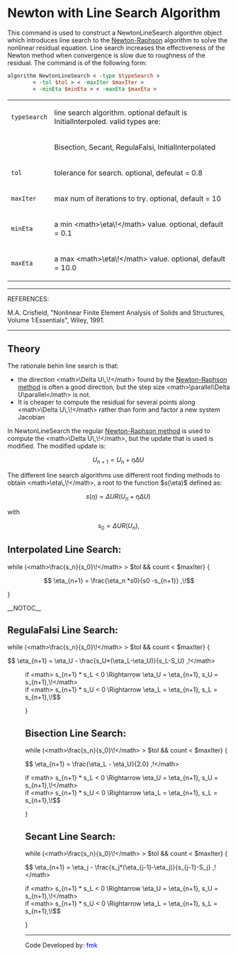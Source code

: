 # Newton with Line Search Algorithm

<p>This command is used to construct a NewtonLineSearch algorithm object
which introduces line search to the <a href="Newton_Algorithm"
title="wikilink"> Newton-Raphson</a> algorithm to solve the nonlinear
residual equation. Line search increases the effectiveness of the Newton
method when convergence is slow due to roughness of the residual. The
command is of the following form:</p>

```tcl
algorithm NewtonLineSearch < -type $typeSearch >
        < -tol $tol > < -maxIter $maxIter > 
        < -minEta $minEta > < -maxEta $maxEta >
```

<table>
<tbody>
<tr class="odd">
<td><p><code class="parameter-table-variable">typeSearch</code></p></td>
<td><p>line search algorithm. optional default is InitialInterpoled.
valid types are:</p></td>
</tr>
<tr class="even">
<td></td>
<td><p>Bisection, Secant, RegulaFalsi, InitialInterpolated</p></td>
</tr>
<tr class="odd">
<td><p><code class="parameter-table-variable">tol</code></p></td>
<td><p>tolerance for search. optional, defeulat = 0.8</p></td>
</tr>
<tr class="even">
<td><p><code class="parameter-table-variable">maxIter</code></p></td>
<td><p>max num of iterations to try. optional, default = 10</p></td>
</tr>
<tr class="odd">
<td><p><code class="parameter-table-variable">minEta</code></p></td>
<td><p>a min &lt;math&gt;\eta\!&lt;/math&gt; value. optional, default =
0.1</p></td>
</tr>
<tr class="even">
<td><p><code class="parameter-table-variable">maxEta</code></p></td>
<td><p>a max &lt;math&gt;\eta\!&lt;/math&gt; value. optional, default =
10.0</p></td>
</tr>
</tbody>
</table>
<hr />
<p>REFERENCES:</p>
<p>M.A. Crisfield, "Nonlinear Finite Element Analysis of Solids and
Structures, Volume 1:Essentials", Wiley, 1991.</p>
<hr />

## Theory

<p>The rationale behin line search is that:</p>
<ul>
<li>the direction &lt;math&gt;\Delta U\,\!&lt;/math&gt; found by the <a
href="Newton_Algorithm" title="wikilink"> Newton-Raphson method</a> is
often a good direction, but the step size &lt;math&gt;\parallel\Delta
U\parallel&lt;/math&gt; is not.</li>
<li>It is cheaper to compute the residual for several points along
&lt;math&gt;\Delta U\,\!&lt;/math&gt; rather than form and factor a new
system Jacobian</li>
</ul>
<p>In NewtonLineSearch the regular <a href="Newton_Algorithm"
title="wikilink"> Newton-Raphson method</a> is used to compute the
&lt;math&gt;\Delta U\,\!&lt;/math&gt;, but the update that is used is
modified. The modified update is:</p>

$$ U_{n+1} = U_n + \eta \Delta U\,\!$$


<p>The different line search algorithms use different root finding
methods to obtain &lt;math&gt;\eta\,\!&lt;/math&gt;, a root to the
function $s(\eta)$ defined as:</p>

$$ s(\eta) = \Delta U R(U_{n} + \eta \Delta
U)\,\!$$


<p>with</p>

$$ s_0 = \Delta U R(U_n),\!$$


<h2 id="interpolated_line_search">Interpolated Line Search:</h2>
<p>while (&lt;math&gt;\frac{s_n}{s_0}\!&lt;/math&gt; &gt; $tol
&amp;&amp; count &lt; $maxIter} {</p>

$$ \eta_{n+1} = \frac{\eta_n *s0}{s0 -s_{n+1}}
,\!$$


<p>}</p>
<p>__NOTOC__</p>
<h2 id="regulafalsi_line_search">RegulaFalsi Line Search:</h2>
<p>while (&lt;math&gt;\frac{s_n}{s_0}\!&lt;/math&gt; &gt; $tol
&amp;&amp; count &lt; $maxIter} {</p>

$$ \eta_{n+1} = \eta_U - \frac{s_U*(\eta_L-\eta_U)}{s_L-S_U}
,\!&lt;/math&gt;
</dd>
<dd>
if &lt;math&gt; s_{n+1} * s_L &lt; 0 \Rightarrow \eta_U = \eta_{n+1},
s_U = s_{n+1},\!&lt;/math&gt;
</dd>
<dd>
if &lt;math&gt; s_{n+1} * s_U &lt; 0 \Rightarrow \eta_L = \eta_{n+1},
s_L = s_{n+1},\!$$


<p>}</p>
<h2 id="bisection_line_search">Bisection Line Search:</h2>
<p>while (&lt;math&gt;\frac{s_n}{s_0}\!&lt;/math&gt; &gt; $tol
&amp;&amp; count &lt; $maxIter} {</p>

$$ \eta_{n+1} = \frac{\eta_L - \eta_U}{2.0} ,\!&lt;/math&gt;
</dd>
<dd>
if &lt;math&gt; s_{n+1} * s_L &lt; 0 \Rightarrow \eta_U = \eta_{n+1},
s_U = s_{n+1},\!&lt;/math&gt;
</dd>
<dd>
if &lt;math&gt; s_{n+1} * s_U &lt; 0 \Rightarrow \eta_L = \eta_{n+1},
s_L = s_{n+1},\!$$


<p>}</p>
<h2 id="secant_line_search">Secant Line Search:</h2>
<p>while (&lt;math&gt;\frac{s_n}{s_0}\!&lt;/math&gt; &gt; $tol
&amp;&amp; count &lt; $maxIter} {</p>

$$ \eta_{n+1} = \eta_j -
\frac{s_j*(\eta_{j-1}-\eta_j)}{s_{j-1}-S_j} ,\!&lt;/math&gt;
</dd>
<dd>
if &lt;math&gt; s_{n+1} * s_L &lt; 0 \Rightarrow \eta_U = \eta_{n+1},
s_U = s_{n+1},\!&lt;/math&gt;
</dd>
<dd>
if &lt;math&gt; s_{n+1} * s_U &lt; 0 \Rightarrow \eta_L = \eta_{n+1},
s_L = s_{n+1},\!$$


<p>}</p>
<hr />
<p>Code Developed by: <span style="color:blue"> fmk
</span></p>
